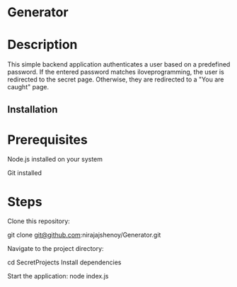 # Generator
# Description

This simple backend application authenticates a user based on a predefined password. If the entered password matches iloveprogramming, the user is redirected to the secret page. Otherwise, they are redirected to a "You are caught" page.

## Installation

# Prerequisites

Node.js installed on your system

Git installed

# Steps

Clone this repository:

git clone git@github.com:nirajajshenoy/Generator.git

Navigate to the project directory:

cd SecretProjects
Install dependencies

Start the application:
node index.js

